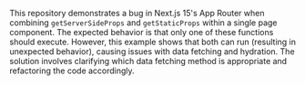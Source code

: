 This repository demonstrates a bug in Next.js 15's App Router when combining `getServerSideProps` and `getStaticProps` within a single page component.  The expected behavior is that only one of these functions should execute. However, this example shows that both can run (resulting in unexpected behavior), causing issues with data fetching and hydration.  The solution involves clarifying which data fetching method is appropriate and refactoring the code accordingly.